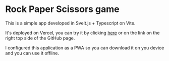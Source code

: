 # Rock Paper Scissors game

This is a simple app developed in Svelt.js + Typescript on Vite.

It's deployed on Vercel, you can try it by clicking [here](https://rock-paper-scissors-azure-iota.vercel.app/) or on the link on the right top side of the GitHub page.

I configured this application as a PWA so you can download it on you device and you can use it offline.
